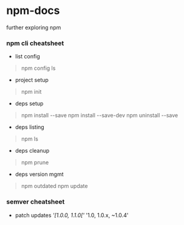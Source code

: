 # npm-docs
further exploring npm

### npm cli cheatsheet

* list config
> npm config ls

* project setup
> npm init

* deps setup
> npm install <dep> --save
> npm install <dep> --save-dev
> npm uninstall <dep> --save

* deps listing
> npm ls

* deps cleanup
> npm prune

* deps version mgmt
> npm outdated
> npm update

### semver cheatsheet

* patch updates *'[1.0.0, 1.1.0['*
'1.0, 1.0.x, ~1.0.4'     
